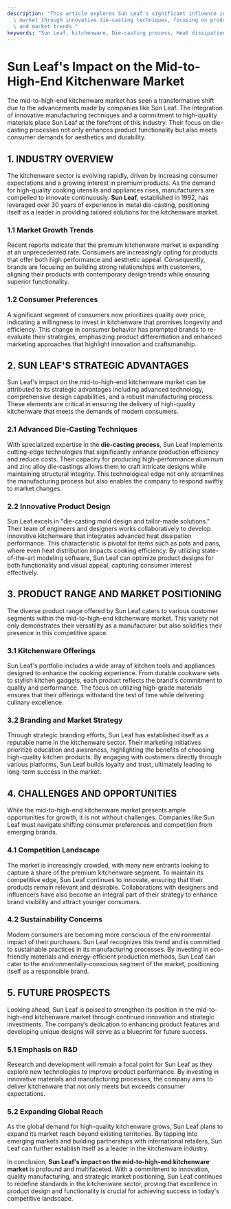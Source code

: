 ```yaml
---
description: "This article explores Sun Leaf's significant influence in the mid-to-high-end kitchenware\
  \ market through innovative die-casting techniques, focusing on product quality\
  \ and market trends."
keywords: "Sun Leaf, kitchenware, Die-casting process, Heat dissipation performance"
---
```

# Sun Leaf's Impact on the Mid-to-High-End Kitchenware Market

The mid-to-high-end kitchenware market has seen a transformative shift due to the advancements made by companies like Sun Leaf. The integration of innovative manufacturing techniques and a commitment to high-quality materials place Sun Leaf at the forefront of this industry. Their focus on die-casting processes not only enhances product functionality but also meets consumer demands for aesthetics and durability.

## 1. INDUSTRY OVERVIEW

The kitchenware sector is evolving rapidly, driven by increasing consumer expectations and a growing interest in premium products. As the demand for high-quality cooking utensils and appliances rises, manufacturers are compelled to innovate continuously. **Sun Leaf**, established in 1992, has leveraged over 30 years of experience in metal die-casting, positioning itself as a leader in providing tailored solutions for the kitchenware market.

### 1.1 Market Growth Trends

Recent reports indicate that the premium kitchenware market is expanding at an unprecedented rate. Consumers are increasingly opting for products that offer both high performance and aesthetic appeal. Consequently, brands are focusing on building strong relationships with customers, aligning their products with contemporary design trends while ensuring superior functionality.

### 1.2 Consumer Preferences

A significant segment of consumers now prioritizes quality over price, indicating a willingness to invest in kitchenware that promises longevity and efficiency. This change in consumer behavior has prompted brands to re-evaluate their strategies, emphasizing product differentiation and enhanced marketing approaches that highlight innovation and craftsmanship.

## 2. SUN LEAF'S STRATEGIC ADVANTAGES 

Sun Leaf's impact on the mid-to-high-end kitchenware market can be attributed to its strategic advantages including advanced technology, comprehensive design capabilities, and a robust manufacturing process. These elements are critical in ensuring the delivery of high-quality kitchenware that meets the demands of modern consumers.

### 2.1 Advanced Die-Casting Techniques

With specialized expertise in the **die-casting process**, Sun Leaf implements cutting-edge technologies that significantly enhance production efficiency and reduce costs. Their capacity for producing high-performance aluminum and zinc alloy die-castings allows them to craft intricate designs while maintaining structural integrity. This technological edge not only streamlines the manufacturing process but also enables the company to respond swiftly to market changes.

### 2.2 Innovative Product Design

Sun Leaf excels in "die-casting mold design and tailor-made solutions." Their team of engineers and designers works collaboratively to develop innovative kitchenware that integrates advanced heat dissipation performance. This characteristic is pivotal for items such as pots and pans, where even heat distribution impacts cooking efficiency. By utilizing state-of-the-art modeling software, Sun Leaf can optimize product designs for both functionality and visual appeal, capturing consumer interest effectively.

## 3. PRODUCT RANGE AND MARKET POSITIONING 

The diverse product range offered by Sun Leaf caters to various customer segments within the mid-to-high-end kitchenware market. This variety not only demonstrates their versatility as a manufacturer but also solidifies their presence in this competitive space.

### 3.1 Kitchenware Offerings

Sun Leaf's portfolio includes a wide array of kitchen tools and appliances designed to enhance the cooking experience. From durable cookware sets to stylish kitchen gadgets, each product reflects the brand's commitment to quality and performance. The focus on utilizing high-grade materials ensures that their offerings withstand the test of time while delivering culinary excellence.

### 3.2 Branding and Market Strategy

Through strategic branding efforts, Sun Leaf has established itself as a reputable name in the kitchenware sector. Their marketing initiatives prioritize education and awareness, highlighting the benefits of choosing high-quality kitchen products. By engaging with customers directly through various platforms, Sun Leaf builds loyalty and trust, ultimately leading to long-term success in the market.

## 4. CHALLENGES AND OPPORTUNITIES

While the mid-to-high-end kitchenware market presents ample opportunities for growth, it is not without challenges. Companies like Sun Leaf must navigate shifting consumer preferences and competition from emerging brands.

### 4.1 Competition Landscape

The market is increasingly crowded, with many new entrants looking to capture a share of the premium kitchenware segment. To maintain its competitive edge, Sun Leaf continues to innovate, ensuring that their products remain relevant and desirable. Collaborations with designers and influencers have also become an integral part of their strategy to enhance brand visibility and attract younger consumers.

### 4.2 Sustainability Concerns

Modern consumers are becoming more conscious of the environmental impact of their purchases. Sun Leaf recognizes this trend and is committed to sustainable practices in its manufacturing processes. By investing in eco-friendly materials and energy-efficient production methods, Sun Leaf can cater to the environmentally-conscious segment of the market, positioning itself as a responsible brand.

## 5. FUTURE PROSPECTS 

Looking ahead, Sun Leaf is poised to strengthen its position in the mid-to-high-end kitchenware market through continued innovation and strategic investments. The company’s dedication to enhancing product features and developing unique designs will serve as a blueprint for future success.

### 5.1 Emphasis on R&D

Research and development will remain a focal point for Sun Leaf as they explore new technologies to improve product performance. By investing in innovative materials and manufacturing processes, the company aims to deliver kitchenware that not only meets but exceeds consumer expectations.

### 5.2 Expanding Global Reach

As the global demand for high-quality kitchenware grows, Sun Leaf plans to expand its market reach beyond existing territories. By tapping into emerging markets and building partnerships with international retailers, Sun Leaf can further establish itself as a leader in the kitchenware industry.

In conclusion, **Sun Leaf's impact on the mid-to-high-end kitchenware market** is profound and multifaceted. With a commitment to innovation, quality manufacturing, and strategic market positioning, Sun Leaf continues to redefine standards in the kitchenware sector, proving that excellence in product design and functionality is crucial for achieving success in today's competitive landscape.
